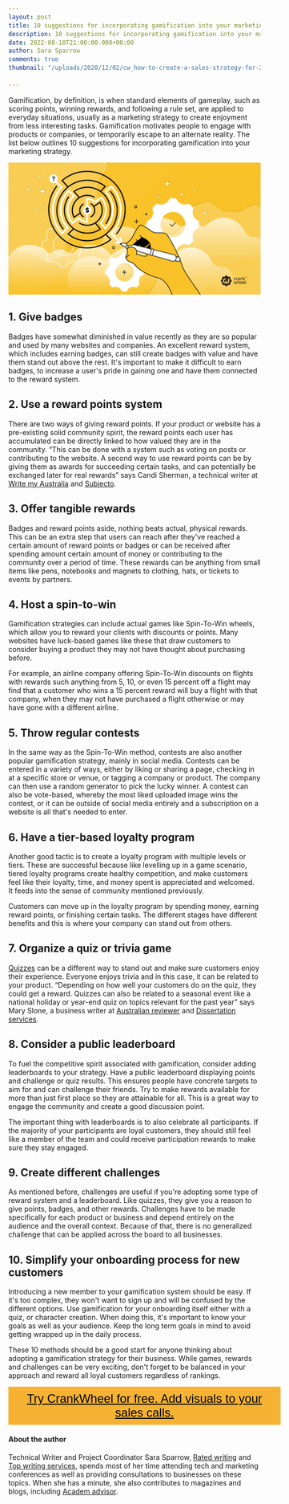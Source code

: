 ```yaml
---
layout: post
title: 10 suggestions for incorporating gamification into your marketing strategy
description: 10 suggestions for incorporating gamification into your marketing strategy
date: 2022-08-10T21:00:00.000+00:00
author: Sara Sparrow
comments: true
thumbnail: "/uploads/2020/12/02/cw_how-to-create-a-sales-strategy-for-2021.jpg"

---
```

Gamification, by definition, is when standard elements of gameplay, such as scoring points, winning rewards, and following a rule set, are applied to everyday situations, usually as a marketing strategy to create enjoyment from less interesting tasks. Gamification motivates people to engage with products or companies, or temporarily escape to an alternate reality. The list below outlines 10 suggestions for incorporating gamification into your marketing strategy.

![gamification marketing strategy](/uploads/2020/12/02/cw_how-to-create-a-sales-strategy-for-2021.jpg)

## 1. Give badges

Badges have somewhat diminished in value recently as they are so popular and used by many websites and companies. An excellent reward system, which includes earning badges, can still create badges with value and have them stand out above the rest. It's important to make it difficult to earn badges, to increase a user's pride in gaining one and have them connected to the reward system.

## 2. Use a reward points system

There are two ways of giving reward points. If your product or website has a pre-existing solid community spirit, the reward points each user has accumulated can be directly linked to how valued they are in the community. “This can be done with a system such as voting on posts or contributing to the website. A second way to use reward points can be by giving them as awards for succeeding certain tasks, and can potentially be exchanged later for real rewards” says Candi Sherman, a technical writer at [Write my Australia](https://writemyaustralia.com/) and [Subjecto](https://subjecto.com/).

## 3. Offer tangible rewards

Badges and reward points aside, nothing beats actual, physical rewards. This can be an extra step that users can reach after they've reached a certain amount of reward points or badges or can be received after spending amount certain amount of money or contributing to the community over a period of time. These rewards can be anything from small items like pens, notebooks and magnets to clothing, hats, or tickets to events by partners.

## 4. Host a spin-to-win

Gamification strategies can include actual games like Spin-To-Win wheels, which allow you to reward your clients with discounts or points. Many websites have luck-based games like these that draw customers to consider buying a product they may not have thought about purchasing before.

For example, an airline company offering Spin-To-Win discounts on flights with rewards such anything from 5, 10, or even 15 percent off a flight may find that a customer who wins a 15 percent reward will buy a flight with that company, when they may not have purchased a flight otherwise or may have gone with a different airline.

## 5. Throw regular contests

In the same way as the Spin-To-Win method, contests are also another popular gamification strategy, mainly in social media. Contests can be entered in a variety of ways, either by liking or sharing a page, checking in at a specific store or venue, or tagging a company or product. The company can then use a random generator to pick the lucky winner. A contest can also be vote-based, whereby the most liked uploaded image wins the contest, or it can be outside of social media entirely and a subscription on a website is all that's needed to enter.

## 6. Have a tier-based loyalty program

Another good tactic is to create a loyalty program with multiple levels or tiers. These are successful because like levelling up in a game scenario, tiered loyalty programs create healthy competition, and make customers feel like their loyalty, time, and money spent is appreciated and welcomed. It feeds into the sense of community mentioned previously.

Customers can move up in the loyalty program by spending money, earning reward points, or finishing certain tasks. The different stages have different benefits and this is where your company can stand out from others.

## 7. Organize a quiz or trivia game

[Quizzes](https://www.jotform.com/quiz-maker/) can be a different way to stand out and make sure customers enjoy their experience. Everyone enjoys trivia and in this case, it can be related to your product. “Depending on how well your customers do on the quiz, they could get a reward. Quizzes can also be related to a seasonal event like a national holiday or year-end quiz on topics relevant for the past year” says Mary Slone, a business writer at [Australian reviewer](https://australianreviewer.com/) and [Dissertation services](https://www.huffpost.com/entry/dissertation-writing-serv_1_b_12779230).

## 8. Consider a public leaderboard

To fuel the competitive spirit associated with gamification, consider adding leaderboards to your strategy. Have a public leaderboard displaying points and challenge or quiz results. This ensures people have concrete targets to aim for and can challenge their friends. Try to make rewards available for more than just first place so they are attainable for all. This is a great way to engage the community and create a good discussion point.

The important thing with leaderboards is to also celebrate all participants. If the majority of your participants are loyal customers, they should still feel like a member of the team and could receive participation rewards to make sure they stay engaged.

## 9. Create different challenges

As mentioned before, challenges are useful if you're adopting some type of reward system and a leaderboard. Like quizzes, they give you a reason to give points, badges, and other rewards. Challenges have to be made specifically for each product or business and depend entirely on the audience and the overall context. Because of that, there is no generalized challenge that can be applied across the board to all businesses.

## 10. Simplify your onboarding process for new customers

Introducing a new member to your gamification system should be easy. If it's too complex, they won't want to sign up and will be confused by the different options. Use gamification for your onboarding itself either with a quiz, or character creation. When doing this, it's important to know your goals as well as your audience. Keep the long term goals in mind to avoid getting wrapped up in the daily process.

These 10 methods should be a good start for anyone thinking about adopting a gamification strategy for their business. While games, rewards and challenges can be very exciting, don't forget to be balanced in your approach and reward all loyal customers regardless of rankings.

<style> .btn-signup { padding-top: 11px !important; border-radius: 0px !important; background-color: #f6b333; text-align: center; padding: 10px 20px !important; border: 0px !important; width: 100%; margin-bottom: 20px; } .btn-signup a { color: black !important; font-family: 'Titillium Web', sans-serif; font-size: 24px !important; font-weight: normal !important; } </style>

<div class="btn-signup"><a style="cursor: pointer;" href="/screen-sharing/">Try CrankWheel for free. Add visuals to your sales calls.</a></div>

#### About the author

Technical Writer and Project Coordinator Sara Sparrow, [Rated writing](https://ratedwriting.com/) and [Top writing services](https://writingpopulist.com/top-writing-services/), spends most of her time attending tech and marketing conferences as well as providing consultations to businesses on these topics. When she has a minute, she also contributes to magazines and blogs, including [Academ advisor](https://academadvisor.com/best-essay-writing-services/).